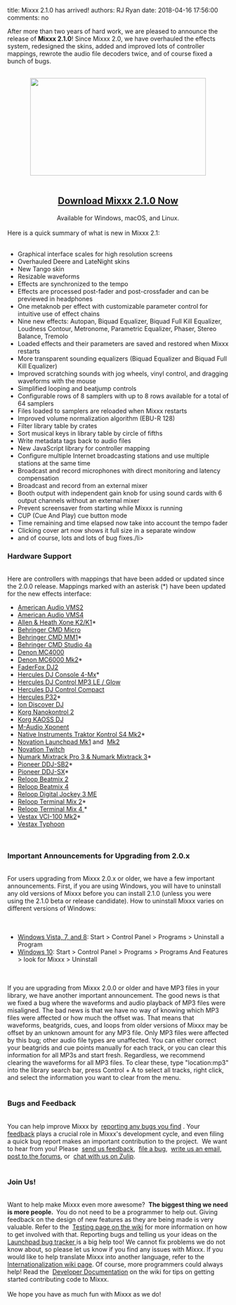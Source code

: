 title: Mixxx 2.1.0 has arrived!
authors: RJ Ryan
date: 2018-04-16 17:56:00
comments: no

After more than two years of hard work, we are pleased to announce the release of <b>Mixxx 2.1.0</b>! Since Mixxx 2.0, we have overhauled the effects system, redesigned the skins, added and improved lots of controller mappings, rewrote the audio file decoders twice, and of course fixed a bunch of bugs.<br />
<div style="orphans: auto; text-align: start; text-indent: 0px; widows: auto;">
  <div style="font-family: times; font-variant-east-asian: normal; font-variant-numeric: normal; line-height: normal; margin: 0px;">
    <br />
    <div class="separator" style="clear: both; text-align: center;">
      <a href="{static}/images/news/2.1/splash.png" imageanchor="1" style="margin-left: 1em; margin-right: 1em;">
        <img border="0" data-original-height="450" data-original-width="800" height="222" src="{static}/images/news/2.1/splash.png" width="400" />
      </a>
    </div>
    <div class="separator" style="clear: both; text-align: center;">
    </div>
    <br />
  </div>
  <div style="text-align: center;">
    <div class="separator" style="clear: both;">
    </div>
    <div class="separator" style="clear: both;">
    </div>
    <h2>
      <a href="http://www.mixxx.org/download/?utm_source=blog&amp;utm_medium=blog&amp;utm_campaign=210_release" target="_blank">Download Mixxx 2.1.0 Now</a>
    </h2>
  </div>
  <div style="text-align: center;">Available for Windows, macOS, and Linux.
  </div>
  <br />Here is a quick summary of what is new in Mixxx 2.1:
  <br />
  <br />
  <ul>
    <li>Graphical interface scales for high resolution screens</li>
    <li>Overhauled Deere and LateNight skins</li>
    <li>New Tango skin</li>
    <li>Resizable waveforms</li>
    <li>Effects are synchronized to the tempo</li>
    <li>Effects are processed post-fader and post-crossfader and can be previewed in headphones</li>
    <li>One metaknob per effect with customizable parameter control for intuitive use of effect chains</li>
    <li>Nine new effects: Autopan, Biquad Equalizer, Biquad Full Kill Equalizer, Loudness Contour, Metronome, Parametric Equalizer, Phaser, Stereo Balance, Tremolo</li>
    <li>Loaded effects and their parameters are saved and restored when Mixxx restarts</li>
    <li>More transparent sounding equalizers (Biquad Equalizer and Biquad Full Kill Equalizer)</li>
    <li>Improved scratching sounds with jog wheels, vinyl control, and dragging waveforms with the mouse</li>
    <li>Simplified looping and beatjump controls</li>
    <li>Configurable rows of 8 samplers with up to 8 rows available for a total of 64 samplers</li>
    <li>Files loaded to samplers are reloaded when Mixxx restarts</li>
    <li>Improved volume normalization algorithm (EBU-R 128)</li>
    <li>Filter library table by crates</li>
    <li>Sort musical keys in library table by circle of fifths</li>
    <li>Write metadata tags back to audio files</li>
    <li>New JavaScript library for controller mapping</li>
    <li>Configure multiple Internet broadcasting stations and use multiple stations at the same time</li>
    <li>Broadcast and record microphones with direct monitoring and latency compensation</li>
    <li>Broadcast and record from an external mixer</li>
    <li>Booth output with independent gain knob for using sound cards with 6 output channels without an external mixer</li>
    <li>Prevent screensaver from starting while Mixxx is running</li>
    <li>CUP (Cue And Play) cue button mode</li>
    <li>Time remaining and time elapsed now take into account the tempo fader</li>
    <li>Clicking cover art now shows it full size in a separate window</li>
    <li>and of course, lots and lots of bug fixes./li>
  </ul>
  <h3>Hardware Support</h3>
  <br />Here are controllers with mappings that have been added or updated since the 2.0.0 release. Mappings marked with an asterisk (*) have been updated for the new effects interface:
  <br />
  <ul>
    <li>
      <a href="https://github.com/mixxxdj/mixxx/wiki/american_audio_vms2">American Audio VMS2</a>
    </li>
    <li>
      <a href="https://github.com/mixxxdj/mixxx/wiki/american_audio_vms4">American Audio VMS4</a>
    </li>
    <li>
      <a href="https://github.com/mixxxdj/mixxx/wiki/allen_heath_xone_k2">Allen &amp; Heath Xone K2/K1</a>*
    </li>
    <li>
      <a href="https://github.com/mixxxdj/mixxx/wiki/behringer_cmd_micro">Behringer CMD Micro</a>
    </li>
    <li>
      <a href="https://github.com/mixxxdj/mixxx/wiki/behringer_cmd_mm-1">Behringer CMD MM1</a>*
    </li>
    <li>
      <a href="https://github.com/mixxxdj/mixxx/wiki/behringer_cmd_studio_4a">Behringer CMD Studio 4a</a>
    </li>
    <li>
      <a href="https://github.com/mixxxdj/mixxx/wiki/denon_mc4000">Denon MC4000</a>
    </li>
    <li>
      <a href="https://github.com/mixxxdj/mixxx/wiki/denon_mc6000mk2">Denon MC6000 Mk2</a>*
    </li>
    <li>
      <a href="https://github.com/mixxxdj/mixxx/wiki/faderfox_dj2">FaderFox DJ2</a>
    </li>
    <li>
      <a href="https://github.com/mixxxdj/mixxx/wiki/hercules_dj_console_4-mx">Hercules DJ Console 4-Mx</a>*
    </li>
    <li>
      <a href="https://github.com/mixxxdj/mixxx/wiki/hercules_dj_control_mp3_e2">Hercules DJ Control MP3 LE / Glow</a>
    </li>
    <li>
      <a href="https://github.com/mixxxdj/mixxx/wiki/hercules_djcontrol_compact">Hercules DJ Control Compact</a>
    </li>
    <li>
      <a href="https://github.com/mixxxdj/mixxx/wiki/hercules_p32_dj">Hercules P32</a>*
    </li>
    <li>
      <a href="https://github.com/mixxxdj/mixxx/wiki/ion_discover_dj">Ion Discover DJ</a>
    </li>
    <li>
      <a href="https://github.com/mixxxdj/mixxx/wiki/korg_nanokontrol_2">Korg Nanokontrol 2</a>
    </li>
    <li>
      <a href="https://github.com/mixxxdj/mixxx/wiki/korg_kaoss_dj">Korg KAOSS DJ</a>
    </li>
    <li>
      <a href="https://github.com/mixxxdj/mixxx/wiki/m-audio_xponent">M-Audio Xponent</a>
    </li>
    <li>
      <a href="https://github.com/mixxxdj/mixxx/wiki/native_instruments_traktor_kontrol_s4_mk2">Native Instruments Traktor Kontrol S4 Mk2</a>*
    </li>
    <li>
      <a href="https://github.com/mixxxdj/mixxx/wiki/novation_launchpad_mk1">Novation Launchpad Mk1</a>&nbsp;and&nbsp; <a href="https://github.com/mixxxdj/mixxx/wiki/novation_launchpad_mk2">Mk2</a>
    </li>
    <li>
      <a href="https://github.com/mixxxdj/mixxx/wiki/novation_twitch">Novation Twitch</a>
    </li>
    <li>
      <a href="https://github.com/mixxxdj/mixxx/wiki/numark_mixtrack_pro_3">Numark Mixtrack Pro 3 &amp; Numark Mixtrack 3</a>*
    </li>
    <li>
      <a href="https://github.com/mixxxdj/mixxx/wiki/pioneer_ddj-sb2">Pioneer DDJ-SB2</a>*
    </li>
    <li>
      <a href="https://github.com/mixxxdj/mixxx/wiki/pioneer_ddj-sx">Pioneer DDJ-SX</a>*
    </li>
    <li>
      <a href="https://github.com/mixxxdj/mixxx/wiki/reloop_beatmix_2">Reloop Beatmix 2</a>
    </li>
    <li>
      <a href="https://github.com/mixxxdj/mixxx/wiki/reloop_beatmix_4">Reloop Beatmix 4</a>
    </li>
    <li>
      <a href="https://github.com/mixxxdj/mixxx/wiki/reloop_jockey_3_me">Reloop Digital Jockey 3 ME</a>
    </li>
    <li>
      <a href="https://github.com/mixxxdj/mixxx/wiki/reloop_terminal_mix">Reloop Terminal Mix 2</a>*
    </li>
    <li>
      <a href="https://github.com/mixxxdj/mixxx/wiki/reloop_terminal_mix">Reloop Terminal Mix 4 </a>*
    </li>
    <li>
      <a href="https://github.com/mixxxdj/mixxx/wiki/vestax_vci-100mkii">Vestax VCI-100 Mk2</a>*
    </li>
    <li>
      <a href="https://github.com/mixxxdj/mixxx/wiki/vestax_typhoon">Vestax Typhoon</a>
    </li>
  </ul>
  <br />
  <div>
    <h3>Important Announcements for Upgrading from 2.0.x</h3>
    <div>
      <br />
    </div>For users upgrading from Mixxx 2.0.x or older, we have a few important announcements. First, if you are using Windows, you will have to uninstall any old versions of Mixxx before you can install 2.1.0 (unless you were using the 2.1.0 beta or release candidate). How to uninstall Mixxx varies on different versions of Windows:
    <br />
    <br />
    <br />
    <ul>
      <li>
        <a href="https://support.microsoft.com/en-us/help/2601726">Windows Vista, 7, and 8</a>: Start &gt; Control Panel &gt; Programs &gt; Uninstall a Program
      </li>
      <li>
        <a href="https://support.microsoft.com/en-gb/help/4028054/windows-repair-or-remove-programs-in-windows-10">Windows 10</a>: Start &gt; Control Panel &gt; Programs &gt; Programs And Features &gt; look for Mixxx &gt; Uninstall
      </li>
    </ul>
    <br />
    <br />If you are upgrading from Mixxx 2.0.0 or older and have MP3 files in your library, we have another important announcement. The good news is that we fixed a bug where the waveforms and audio playback of MP3 files were misaligned. The bad news is that we have no way of knowing which MP3 files were affected or how much the offset was. That means that waveforms, beatgrids, cues, and loops from older versions of Mixxx may be offset by an unknown amount for any MP3 file. Only MP3 files were affected by this bug; other audio file types are unaffected. You can either correct your beatgrids and cue points manually for each track, or you can clear this information for all MP3s and start fresh. Regardless, we recommend clearing the waveforms for all MP3 files. To clear these, type "location:mp3" into the library search bar, press Control + A to select all tracks, right click, and select the information you want to clear from the menu.
    <br />
    <br />
  </div>
  <h3>
  </h3>
  <h3>Bugs and Feedback
  </h3>
  <div>
    <br />
  </div>
  <div>
    <div>
      <div style="margin: 0px;">
        <b>
          <span class="Apple-style-span" style="font-weight: normal;">
            <b>
              <span class="Apple-style-span" style="font-weight: normal;">You can help improve Mixxx by&nbsp;
              </span>
              <span class="Apple-style-span" style="font-weight: normal;">
                <a href="https://bugs.launchpad.net/mixxx/+filebug" target="_blank">reporting any bugs you find</a>
              </span>
              <span class="Apple-style-span" style="font-weight: normal;">. Your&nbsp;
                <a href="https://docs.google.com/forms/d/14pLA_aeK0TZUgpfEa6uVLknRX2CBPBPf99gHNHkYgUc/viewform" target="_blank">feedback</a>&nbsp;plays a crucial role in Mixxx's development cycle, and even filing a quick bug report makes an important contribution to the project.&nbsp;
              </span>
            </b>
          </span>
        </b>We want to hear from you! Please&nbsp;
        <a href="https://docs.google.com/forms/d/14pLA_aeK0TZUgpfEa6uVLknRX2CBPBPf99gHNHkYgUc/viewform" target="_blank">send us feedback</a>,&nbsp;
        <a href="https://bugs.launchpad.net/mixxx/+filebug" target="_blank">file a bug</a>,&nbsp;
        <a href="https://lists.sourceforge.net/lists/listinfo/mixxx-devel" target="_blank">write us an email</a>,&nbsp;
        <a href="https://mixxx.org/forums/" target="_blank">post to the forums</a>, or&nbsp;
        <a href="https://mixxx.zulipchat.com/" target="_blank">chat with us on Zulip</a>.
      </div>
    </div>
    <div>
      <div style="margin: 0px;">
        <b>
          <span class="Apple-style-span" style="font-weight: normal;">
            <br />
          </span>
        </b>
      </div>
    </div>
    <div style="margin: 0px;">
      <h3>
      </h3>
      <h3>Join Us!
      </h3>
      <div>
        <br />
      </div>
      <div>
        <div>Want to help make Mixxx even more awesome?&nbsp;
          <b>The biggest thing we need is more people.
          </b>&nbsp;You do not need to be a programmer to help out. Giving feedback on the design of new features as they are being made is very valuable. Refer to the&nbsp;
          <a href="https://github.com/mixxxdj/mixxx/wiki/testing">Testing page on the wiki</a>&nbsp;for more information on how to get involved with that. Reporting bugs and telling us your ideas on the&nbsp;
          <a href="https://bugs.launchpad.net/mixxx">Launchpad bug tracker&nbsp;</a>is a big help too! We cannot fix problems we do not know about, so please let us know if you find any issues with Mixxx. If you would like to help translate Mixxx into another language, refer to the&nbsp;
          <a href="https://github.com/mixxxdj/mixxx/wiki/internationalization">Internationalization wiki page</a>. Of course, more programmers could always help! Read the&nbsp;
          <a href="https://github.com/mixxxdj/mixxx/wiki#developer_documentation">Developer Documentation</a>&nbsp;on the wiki for tips on getting started contributing code to Mixxx.
        </div>
        <div>
          <br />
        </div>
        <div>We hope you have as much fun with Mixxx as we do!
        </div>
      </div>
    </div>
  </div>
</div>

